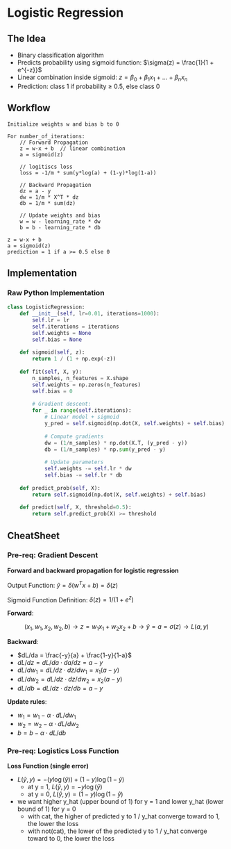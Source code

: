 # Logistic Regression

## The Idea
- Binary classification algorithm
- Predicts probability using sigmoid function: $\sigma(z) = \frac{1}{1 + e^{-z}}$
- Linear combination inside sigmoid: $z = \beta_0 + \beta_1 x_1 + ... + \beta_n x_n$
- Prediction: class 1 if probability ≥ 0.5, else class 0

## Workflow
```
Initialize weights w and bias b to 0 

For number_of_iterations:
    // Forward Propagation
    z = w⋅x + b  // linear combination
    a = sigmoid(z)                 
    
    // logitiscs loss
    loss = -1/m * sum(y*log(a) + (1-y)*log(1-a))
    
    // Backward Propagation
    dz = a - y                    
    dw = 1/m * X^T * dz          
    db = 1/m * sum(dz)              
    
    // Update weights and bias
    w = w - learning_rate * dw     
    b = b - learning_rate * db     

z = w⋅x + b
a = sigmoid(z)
prediction = 1 if a >= 0.5 else 0
```
## Implementation

### Raw Python Implementation
```python
class LogisticRegression:
    def __init__(self, lr=0.01, iterations=1000):
        self.lr = lr
        self.iterations = iterations
        self.weights = None
        self.bias = None
        
    def sigmoid(self, z):
        return 1 / (1 + np.exp(-z))
    
    def fit(self, X, y):
        n_samples, n_features = X.shape
        self.weights = np.zeros(n_features)
        self.bias = 0
        
        # Gradient descent: 
        for _ in range(self.iterations):
            # Linear model + sigmoid
            y_pred = self.sigmoid(np.dot(X, self.weights) + self.bias)
            
            # Compute gradients
            dw = (1/n_samples) * np.dot(X.T, (y_pred - y))
            db = (1/n_samples) * np.sum(y_pred - y)
            
            # Update parameters
            self.weights -= self.lr * dw
            self.bias -= self.lr * db
    
    def predict_prob(self, X):
        return self.sigmoid(np.dot(X, self.weights) + self.bias)
    
    def predict(self, X, threshold=0.5):
        return self.predict_prob(X) >= threshold
```


## CheatSheet
### Pre-req: Gradient Descent
**Forward and backward propagation for logistic regression**

Output Function: $\hat{y} = \delta(w^{T}x + b) = \delta(z)$

Sigmoid Function Definition: $\delta(z) = 1/ (1+e ^{z})$

**Forward**:

$$(x_1, w_1, x_2, w_2, b) \rightarrow z = w_1x_1+w_2x_2+b \rightarrow \hat{y} = a = \sigma(z) \rightarrow L(a,y)$$

**Backward**:
- $dL/da = \frac{-y}{a} + \frac{1-y}{1-a}$
- $dL/dz = dL/da \cdot da/dz = a - y$
- $dL/dw_1 = dL/dz \cdot dz/dw_1 = x_1(a - y)$
- $dL/dw_2 = dL/dz \cdot dz/dw_2 = x_2(a - y)$
- $dL/db = dL/dz \cdot dz/db = a - y$

**Update rules**:
- $w_1 = w_1 - \alpha \cdot dL/dw_1$
- $w_2 = w_2 - \alpha \cdot dL/dw_2$
- $b = b - \alpha \cdot dL/db$


### Pre-req: Logistics Loss Function
**Loss Function (single error)**
- $L(\hat{y}, y) = -(y\log(\hat{y})) + (1-y)\log(1-\hat{y})$
	- at y = 1, $L(\hat{y}, y) = -y\log(\hat{y})$
	- at y = 0, $L(\hat{y}, y) = (1-y)\log(1-\hat{y})$
- we want higher y_hat (upper bound of 1) for y = 1 and lower y_hat (lower bound of 1) for y = 0
	- with cat, the higher of predicted y to 1 / y_hat converge toward to 1, the lower the loss
	- with not(cat), the lower of the predicted y to 1 / y_hat converge toward to 0, the lower the loss
